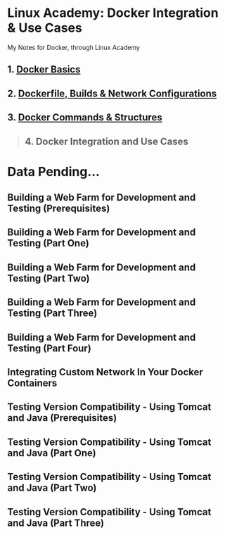 # Linux Academy: Docker Integration & Use Cases
My Notes for Docker, through Linux Academy


## 1. [Docker Basics](Docker_Basics.md)
## 2. [Dockerfile, Builds & Network Configurations](Dockerfile_Builds_Networks.md)
## 3. [Docker Commands & Structures](Docker_Commands_Structures.md)
>## 4. Docker Integration and Use Cases

# Data Pending...

##  Building a Web Farm for Development and Testing (Prerequisites)

##  Building a Web Farm for Development and Testing (Part One)

##  Building a Web Farm for Development and Testing (Part Two)

##  Building a Web Farm for Development and Testing (Part Three)

##  Building a Web Farm for Development and Testing (Part Four)

##  Integrating Custom Network In Your Docker Containers

##  Testing Version Compatibility - Using Tomcat and Java (Prerequisites)

##  Testing Version Compatibility - Using Tomcat and Java (Part One)

##  Testing Version Compatibility - Using Tomcat and Java (Part Two)

##  Testing Version Compatibility - Using Tomcat and Java (Part Three)
